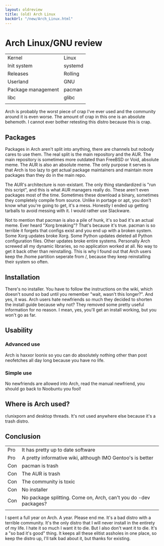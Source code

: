 ```yaml
---
layout: oldreview
title: (old) Arch Linux
backUrl: "/new/Arch_Linux.html"
---
```


# Arch Linux/GNU review

| | |
| - | - |
| Kernel | 	Linux |
| Init system |  systemd |
| Releases | 	Rolling |
| Userland | 	GNU |
| Package management |  pacman |
| libc | 	glibc |
| | |

Arch is probably the worst piece of crap I've ever used and the community around it is even worse. The amount of crap in this one is an absolute behemoth. I cannot ever bother retesting this distro because this is crap.

## Packages

Packages in Arch aren't split into anything, there are channels but nobody cares to use them. The real split is the main repository and the AUR. The main repository is sometimes more outdated than FreeBSD or Void, absolute meme. The AUR is also an absolute meme. The only purpose it serves is that Arch is too lazy to get actual package maintainers and maintain more packages than they do in the main repo.

The AUR's architecture is non-existant. The only thing standardized is "run this script", and this is what AUR managers really do. These aren't even packages most of the time. Sometimes these download a binary, sometimes they completely compile from source. Unlike in portage or apt, you don't know what you're going to get, it's a mess. Honestly I ended up getting tarballs to avoid messing with it. I would rather use Slackware.

Not to mention that pacman is also a pile of hunk, it's so bad it's an actual meme. Ever heard "Xorg breaking"? That's because it's true. pacman is so terrible it forgets that configs exist and you end up with a broken system. Some Xorg updates broke Xorg. Some Python updates deleted all Python configuration files. Other updates broke entire systems. Personally Arch screwed all my dynamic libraries, so no application worked at all. No way to get it back other than reinstalling. This is why I found out that Arch users keep the /home partition seperate from /, because they keep reinstalling their system so often.

## Installation

There's no installer. You have to follow the instructions on the wiki, which doesn't sound so bad until you remember "wait, wasn't this longer?". And yes, it was. Arch users hate newfriends so much they decided to shorten the install guide because why not? They removed some pretty useful information for no reason. I mean, yes, you'll get an install working, but you won't go as far.

## Usability

### Advanced use

Arch is haxxor loonix so you can do absolutely nothing other than post neofetches all day long because you have no life.

### Simple use

No newfriends are allowed into Arch, read the manual newfriend, you should go back to Noobuntu you fool!

## Where is Arch used?

r/unixporn and desktop threads. It's not used anywhere else because it's a trash distro.

## Conclusion

| | |
| - | - |
| Pro | It has pretty up to date software
| Pro | A pretty informative wiki, although IMO Gentoo's is better
| Con | pacman is trash
| Con | The AUR is trash
| Con | The community is toxic
| Con | No installer
| Con | No package splitting. Come on, Arch, can't you do -dev packages?
| | |

I spent a full year on Arch. A year. Please end me. It's a bad distro with a terrible community. It's the only distro that I will never install in the entirety of my life. I hate it so much I want it to die. But I also don't want it to die. It's a "so bad it's good" thing. It keeps all these elitist assholes in one place, so keep the distro up, I'll talk bad about it, but thanks for existing.
